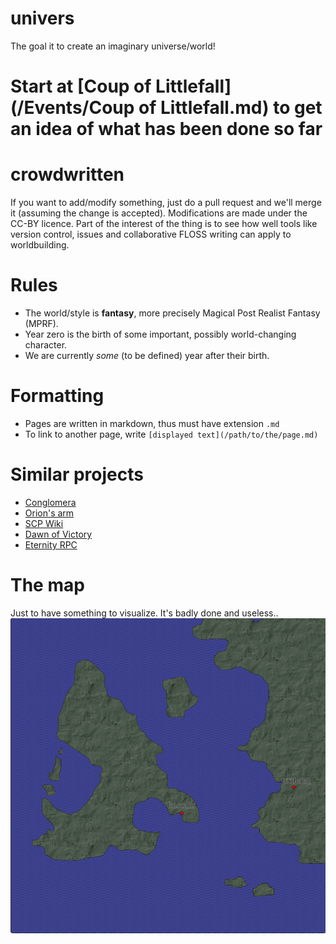 # univers
The goal it to create an imaginary universe/world!

# Start at [Coup of Littlefall](/Events/Coup of Littlefall.md) to get an idea of what has been done so far

# crowdwritten
If you want to add/modify something, just do a pull request and we'll merge it (assuming the change is accepted).
Modifications are made under the CC-BY licence.
Part of the interest of the thing is to see how well tools like version control, issues and collaborative FLOSS writing can apply to worldbuilding.

# Rules
* The world/style is **fantasy**, more precisely Magical Post Realist Fantasy (MPRF).
* Year zero is the birth of some important, possibly world-changing character.
* We are currently *some* (to be defined) year after their birth.

# Formatting
* Pages are written in markdown, thus must have extension `.md`
* To link to another page, write `[displayed text](/path/to/the/page.md)`


# Similar projects
* [Conglomera](http://conglomera.wikia.com/wiki/FAQs/New_User%27s_Guide)
* [Orion's arm](http://www.orionsarm.com/)
* [SCP Wiki](http://www.scp-wiki.net/)
* [Dawn of Victory](http://www.dawnofvictory2289.com/#dawn-of-victory)
* [Eternity RPC](http://board.eternityrpc.com/index.php)

# The map
Just to have something to visualize. It's badly done and useless..
![map](/map.svg)
